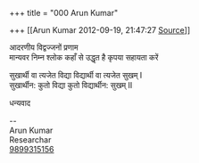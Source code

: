+++
title = "000 Arun Kumar"

+++
[[Arun Kumar	2012-09-19, 21:47:27 [Source](https://groups.google.com/g/bvparishat/c/k3vPRPIbBMU)]]



आदरणीय विद्वज्जनों प्रणाम  
मान्यवर निम्न श्लोक कहाँ से उद्धृत है कृपया सहायता करें  
  
सुखार्थी वा त्यजेत विद्या विद्यार्थी वा त्यजेत सुखम् I  
सुखार्थीन: कुतो विद्या कुतो विद्यार्थीन: सुखम् II  
  
धन्यवाद  
  
--  
Arun Kumar  
Researchar  
[9899315156](tel:(989)%20931-5156)  


